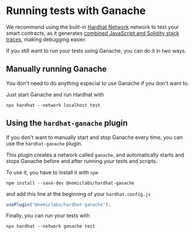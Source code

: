 # Running tests with Ganache

We recommend using the built-in [Hardhat Network](../hardhat-network/README.md) network to test your
smart contracts, as it generates [combined JavaScript and Solidity stack traces](../hardhat-network/README.md#solidity-stack-traces),
making debugging easier.

If you still want to run your tests using Ganache, you can do it in two ways.

## Manually running Ganache

You don't need to do anything especial to use Ganache if you don't want to.

Just start Ganache and run Hardhat with

```
npx hardhat --network localhost test
```

## Using the `hardhat-ganache` plugin

If you don't want to manually start and stop Ganache every time, you can use
the `hardhat-ganache` plugin.

This plugin creates a network called `ganache`, and automatically
starts and stops Ganache before and after running your tests and scripts.

To use it, you have to install it with `npm`

```
npm install --save-dev @nomiclabs/hardhat-ganache
```

and add this line at the beginning of your `hardhat.config.js`

```js
usePlugin("@nomiclabs/hardhat-ganache");
```

Finally, you can run your tests with
 
```
npx hardhat --network ganache test
```
